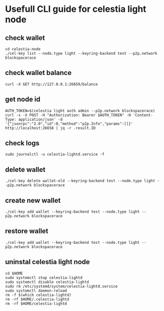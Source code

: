 # Usefull CLI guide for celestia light node 

## check wallet 
```
cd celestia-node
./cel-key list --node.type light --keyring-backend test --p2p.network blockspacerace
```
## check wallet balance 
```
curl -X GET http://127.0.0.1:26659/balance
```
## get node id 
```
AUTH_TOKEN=$(celestia light auth admin --p2p.network blockspacerace)
curl -s -X POST -H "Authorization: Bearer $AUTH_TOKEN" -H 'Content-Type: application/json' -d '{"jsonrpc":"2.0","id":0,"method":"p2p.Info","params":[]}' http://localhost:26658 | jq -r .result.ID
```
## check logs 
```
sudo journalctl -u celestia-lightd.service -f
```
## delete wallet
```
./cel-key delete wallet-old --keyring-backend test --node.type light --p2p.network blockspacerace
```
## create new wallet 
```
./cel-key add wallet --keyring-backend test --node.type light --p2p.network blockspacerace
```
## restore wallet
```
./cel-key add wallet --keyring-backend test --node.type light --p2p.network blockspacerace
```

## uninstal celestia light node 
```
cd $HOME
sudo systemctl stop celestia-lightd
sudo systemctl disable celestia-lightd
sudo rm /etc/systemd/system/celestia-lightd.service
sudo systemctl daemon-reload
rm -f $(which celestia-lightd)
rm -rf $HOME/.celestia-lightd
rm -rf $HOME/celestia-lightd
```
